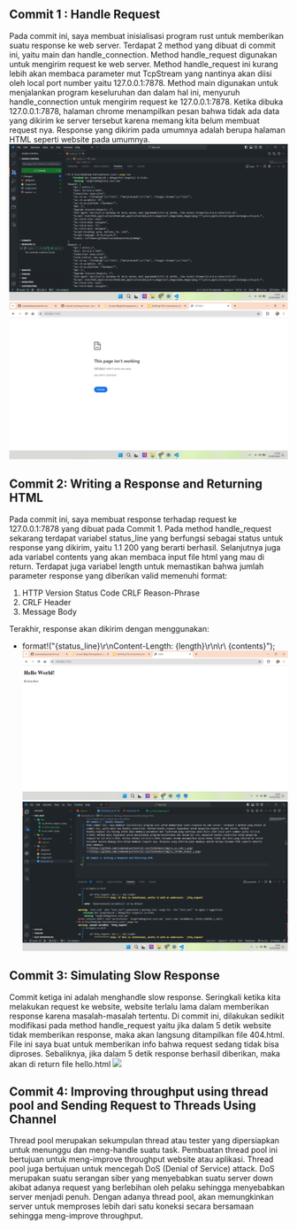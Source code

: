 ## Commit 1 : Handle Request
Pada commit ini, saya membuat inisialisasi program rust untuk memberikan suatu response ke web server. Terdapat 2 method yang dibuat di commit ini, yaitu main dan handle_connection. Method handle_request digunakan untuk mengirim request ke web server. Method handle_request ini kurang lebih akan membaca parameter mut TcpStream yang nantinya akan diisi oleh local port number yaitu 127.0.0.1:7878. Method main digunakan untuk menjalankan program keseluruhan dan dalam hal ini, menyuruh handle_connection untuk mengirim request ke 127.0.0.1:7878. Ketika dibuka 127.0.0.1:7878, halaman chrome menampilkan pesan bahwa tidak ada data yang dikirim ke server tersebut karena memang kita belum membuat request nya. Response yang dikirim pada umumnya adalah berupa halaman HTML seperti website pada umumnya. 
![](https://github.com/LesmanaArya/tutorial-rust/blob/main/img/ss_vs_code_1.png)
![](https://github.com/LesmanaArya/tutorial-rust/blob/main/img/ss_chrome_output_1.png)

## Commit 2: Writing a Response and Returning HTML
Pada commit ini, saya membuat response terhadap request ke 127.0.0.1:7878 yang dibuat pada Commit 1. Pada method handle_request sekarang terdapat variabel status_line yang berfungsi sebagai status untuk response yang dikirim, yaitu 1.1 200 yang berarti berhasil. Selanjutnya juga ada variabel contents yang akan membaca input file html yang mau di return. Terdapat juga variabel length untuk memastikan bahwa jumlah parameter response yang diberikan valid memenuhi format:
1. HTTP Version Status Code CRLF Reason-Phrase
2. CRLF Header
3. Message Body

Terakhir, response akan dikirim dengan menggunakan:
- format!("{status_line}\r\nContent-Length: {length}\r\n\r\ {contents}");
![](https://github.com/LesmanaArya/tutorial-rust/blob/main/img/ss_html_page_2.png)
![](https://github.com/LesmanaArya/tutorial-rust/blob/main/img/ss_vs_code_2.png)

## Commit 3: Simulating Slow Response
Commit ketiga ini adalah menghandle slow response. Seringkali ketika kita melakukan request ke website, website terlalu lama dalam memberikan response karena masalah-masalah tertentu. Di commit ini, dilakukan sedikit modifikasi pada method handle_request yaitu jika dalam 5 detik website tidak memberikan response, maka akan langsung ditampilkan file 404.html. File ini saya buat untuk memberikan info bahwa request sedang tidak bisa diproses. Sebaliknya, jika dalam 5 detik response berhasil diberikan, maka akan di return file hello.html
![](https://github.com/LesmanaArya/tutorial-rust/blob/main/img/ss_html_not_found_.png)

## Commit 4: Improving throughput using thread pool and Sending Request to Threads Using Channel
Thread pool merupakan sekumpulan thread atau tester yang dipersiapkan untuk menunggu dan meng-handle suatu task. Pembuatan thread pool ini bertujuan untuk meng-improve throughput website atau aplikasi. Thread pool juga bertujuan untuk mencegah DoS (Denial of Service) attack. DoS merupakan suatu serangan siber yang menyebabkan suatu server down akibat adanya request yang berlebihan oleh pelaku sehingga menyebabkan server menjadi penuh. Dengan adanya thread pool, akan memungkinkan server untuk memproses lebih dari satu koneksi secara bersamaan sehingga meng-improve throughput.